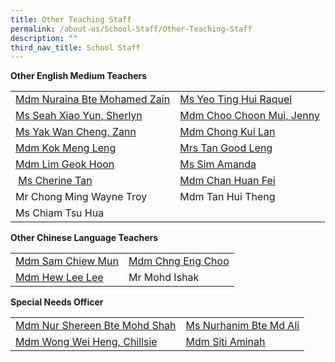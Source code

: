 ```yaml
---
title: Other Teaching Staff
permalink: /about-us/School-Staff/Other-Teaching-Staff
description: ""
third_nav_title: School Staff
---
```

**Other English Medium Teachers**



|  |  | 
| -------- | -------- |
| [Mdm Nuraina Bte Mohamed Zain](mailto:nuraina_mohamed_zain@moe.edu.sg)     | [Ms Yeo Ting Hui Raquel](mailto:yeo_ting_hui_raquel@moe.edu.sg)     | 
|[Ms Seah Xiao Yun, Sherlyn](mailto:sherlyn_seah_xiao_yun@moe.edu.sg)|[Mdm Choo Choon Mui, Jenny](mailto:choo_choon_mui@moe.edu.sg)
|[Ms Yak Wan Cheng, Zann](mailto:Yak_Wan_Cheng@moe.edu.sg)|[Mdm Chong Kui Lan](mailto:chong_kui_lan@moe.edu.sg)
|[Mdm Kok Meng Leng](mailto:kok-leow_meng_ling@moe.edu.sg)|[Mrs Tan Good Leng](mailto:lee_poh_choon@moe.edu.sg)
|[Mdm Lim Geok Hoon](mailto:lim_geok_hoonn@moe.edu.sg)|[Ms Sim Amanda](mailto:sim_amanda@moe.edu.sg)
| [Ms Cherine Tan](mailto:tan_yin_huay_cherine@moe.edu.sg)|[Mdm Chan Huan Fei](mailto:chan_huan_fei@moe.edu.sg)
|Mr Chong Ming Wayne Troy|Mdm Tan Hui Theng
|Ms Chiam Tsu Hua

**Other Chinese Language Teachers**

|  |  | 
| -------- | -------- |
|[Mdm Sam Chiew Mun](mailto:sam_chiew_mun@moe.edu.sg)|[Mdm Chng Eng Choo](mailto:chng_eng_choo@moe.edu.sg)
|[Mdm Hew Lee Lee](mailto:hew_lee_lee@moe.edu.sg)|Mr Mohd Ishak

**Special Needs Officer**

|  |  | 
| -------- | -------- |
|[Mdm Nur Shereen Bte Mohd Shah](mailto:nur_shereen_mohamed_shah@moe.edu.sg)|[Ms Nurhanim Bte Md Ali](mailto:nurhanim_mohd_ali@moe.edu.sg)
|[Mdm Wong Wei Heng, Chillsie](mailto:wong_wei_heng_chillsie@moe.edu.sg)|[Mdm Siti Aminah](mailto:siti_aminah_mahfud@moe.edu.sg)
